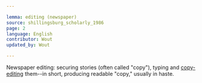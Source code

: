 ```yaml
---

lemma: editing (newspaper)
source: shillingsburg_scholarly_1986
page: 2
language: English
contributor: Wout
updated_by: Wout

---
```


Newspaper editing: securing stories (often called "copy"), typing and [copy-editing](copyediting) them--in short, producing readable "copy," usually in haste.

